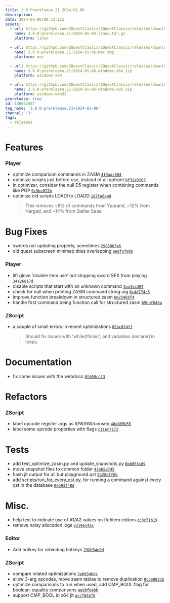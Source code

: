 ```yaml
---
title: 3.0 Prerelease 21 2024-01-06
description: 
date: 2024-01-06T08:12:12Z
assets: 
  - url: https://github.com/ZQuestClassic/ZQuestClassic/releases/download/3.0.0-prerelease.21%2B2024-01-06/3.0.0-prerelease.21%2B2024-01-06-linux.tar.gz
    name: 3.0.0-prerelease.21+2024-01-06-linux.tar.gz
    platform: linux

  - url: https://github.com/ZQuestClassic/ZQuestClassic/releases/download/3.0.0-prerelease.21%2B2024-01-06/3.0.0-prerelease.21%2B2024-01-06-mac.dmg
    name: 3.0.0-prerelease.21+2024-01-06-mac.dmg
    platform: mac

  - url: https://github.com/ZQuestClassic/ZQuestClassic/releases/download/3.0.0-prerelease.21%2B2024-01-06/3.0.0-prerelease.21%2B2024-01-06-windows-x64.zip
    name: 3.0.0-prerelease.21+2024-01-06-windows-x64.zip
    platform: windows-x64

  - url: https://github.com/ZQuestClassic/ZQuestClassic/releases/download/3.0.0-prerelease.21%2B2024-01-06/3.0.0-prerelease.21%2B2024-01-06-windows-x86.zip
    name: 3.0.0-prerelease.21+2024-01-06-windows-x86.zip
    platform: windows-win32
prerelease: true
id: 136052457
tag_name: '3.0.0-prerelease.21+2024-01-06'
channel: '3'
tags:
  - releases
---
```





# Features

### Player

- optimize comparison commands in ZASM [`419aac804`](https://github.com/ZQuestClassic/ZQuestClassic/commit/419aac8040e6b2a57859e30dddcb30b3bd76e3f8)
- optimize scripts just before use, instead of all upfront [`bf32e9105`](https://github.com/ZQuestClassic/ZQuestClassic/commit/bf32e9105ed01c28beb53192c90e9caef2af6392)
- in optimizer, consider the null D5 register when combining commands like POP [`0c5bc072b`](https://github.com/ZQuestClassic/ZQuestClassic/commit/0c5bc072b3e8c90ea609262d1bae58108052f302)
- optimize old scripts LOADI to LOADD [`1d7fa6a48`](https://github.com/ZQuestClassic/ZQuestClassic/commit/1d7fa6a48d6b8343a1ce86476b2822677ccb5872)
   &nbsp;
   >This removes ~8% of commands from Yuurand, ~12% from Nargad, and ~14% from Stellar Seas. 
   >

# Bug Fixes

- swords not updating properly, sometimes [`2986883e6`](https://github.com/ZQuestClassic/ZQuestClassic/commit/2986883e6cc725c95d676cd6632dd928ea87e18e)
- old quest subscreen minimap titles overlapping [`aedf6f0bb`](https://github.com/ZQuestClassic/ZQuestClassic/commit/aedf6f0bb8094b087a03d2764da94957ba1b9d9b)

### Player

- lift glove 'disable item use' not stopping sword SFX from playing [`34a26817d`](https://github.com/ZQuestClassic/ZQuestClassic/commit/34a26817d879fb63c45726f6cc0c17ae94d0a40e)
- disable scripts that start with an unknown command [`4aa4acd94`](https://github.com/ZQuestClassic/ZQuestClassic/commit/4aa4acd94305b3f224875cdcb240147af1b86bbb)
- check for null when printing ZASM command string arg [`6c4d774c5`](https://github.com/ZQuestClassic/ZQuestClassic/commit/6c4d774c56b8630d4afa36bfb17eac256140313c)
- improve function breakdown in structured zasm [`68259bbf4`](https://github.com/ZQuestClassic/ZQuestClassic/commit/68259bbf46ba0e56f3da4b31aa9c7bfc16f05aec)
- handle first command being function call for structured zasm [`69bbf846a`](https://github.com/ZQuestClassic/ZQuestClassic/commit/69bbf846a21ba1cae2fc14e65f937541ca16a67c)

### ZScript

- a couple of small errors in recent optimizations [`02bc0f4ff`](https://github.com/ZQuestClassic/ZQuestClassic/commit/02bc0f4ffba35b6bd81fbdc3e783f2574b543885)
   &nbsp;
   >Should fix issues with 'while(!false)', and variables declared in loops. 
   >

# Documentation

- fix some issues with the webdocs [`0fd60cc13`](https://github.com/ZQuestClassic/ZQuestClassic/commit/0fd60cc1369f9cc6617d6b4a5378c9b629fe8af9)

# Refactors

### ZScript

- label opcode register args as R/W/RW/unused [`40e805b55`](https://github.com/ZQuestClassic/ZQuestClassic/commit/40e805b55982499dc1f7d95c49aadcc485aeefa0)
- label some opcode properties with flags [`c11ec7172`](https://github.com/ZQuestClassic/ZQuestClassic/commit/c11ec7172394139a88f7b60041e5941eccf416d1)

# Tests

- add test_optimize_zasm.py and update_snapshots.py [`6b8053c89`](https://github.com/ZQuestClassic/ZQuestClassic/commit/6b8053c89f9cd2a70bb4ee40fb55f5e159b1e69e)
- move snapshot files to common folder [`47eb8e745`](https://github.com/ZQuestClassic/ZQuestClassic/commit/47eb8e7451dcab340e336ed5649c340c43f34fe2)
- hash jit output for all but playground.qst [`8a28eff6b`](https://github.com/ZQuestClassic/ZQuestClassic/commit/8a28eff6bbc3a4c607c075701b4c5100b5ae3089)
- add scripts/run_for_every_qst.py, for running a command against every qst in the database [`0eb93f48d`](https://github.com/ZQuestClassic/ZQuestClassic/commit/0eb93f48d25e6c58dd491b48301edcb50468baae)

# Misc.

- help text to indicate use of A1/A2 values on ffc/item editors [`cc3c71b19`](https://github.com/ZQuestClassic/ZQuestClassic/commit/cc3c71b19288a72c25ee622499ad2c7bf3c71ef6)
- remove noisy allocation logs [`6319e54ac`](https://github.com/ZQuestClassic/ZQuestClassic/commit/6319e54acc0841de586327b2644165685be0ec95)

### Editor

- Add hotkey for rebinding hotkeys [`298b54e9d`](https://github.com/ZQuestClassic/ZQuestClassic/commit/298b54e9d07460feef2accc64160c3187e9b4217)

### ZScript

- compare related optimizations [`3a0d346dc`](https://github.com/ZQuestClassic/ZQuestClassic/commit/3a0d346dc7f32dd856ad57d9c445307051c2f5ec)
- allow 3-arg opcodes, move zasm tables to remove duplication [`0c3e0823b`](https://github.com/ZQuestClassic/ZQuestClassic/commit/0c3e0823b28a03ceaa87d3d5600774ae5a2a7b35)
- optimize comparisons to run when used, add CMP_BOOL flag for boolean-equality comparisons [`aa9bf8ebb`](https://github.com/ZQuestClassic/ZQuestClassic/commit/aa9bf8ebbacd01dd940ef2750ffa1b8e07c7c026)
- support CMP_BOOL in x64 jit [`accf84bf0`](https://github.com/ZQuestClassic/ZQuestClassic/commit/accf84bf077dd002b8b815ca96be3f2cc4f6e3e1)
